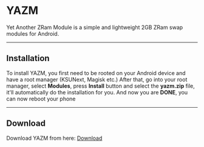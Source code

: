 # YAZM
Yet Another ZRam Module is a simple and lightweight 2GB ZRam swap modules for Android.

---

## Installation
 To install YAZM, you first need to be rooted on your Android device and have a root manager (KSUNext, Magisk etc.) 
 After that, go into your root manager, select **Modules**, press **Install** button and select the **yazm.zip** file, it'll automatically do the installation for you.
 And now you are **DONE**, you can now reboot your phone

---

## Download
Download YAZM from here: [Download](https://github.com/jliemannn/YAZM)
